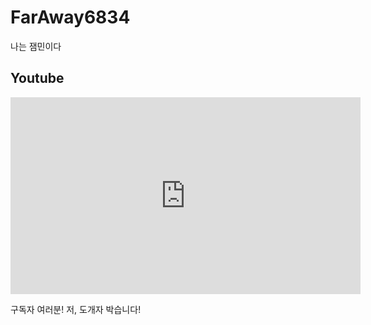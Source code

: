 # FarAway6834
나는 잼민이다
## Youtube
<div><iframe width="560" height="315" src="https://www.youtube.com/embed/ikIwZJuBrew?si=D59bM_4wFpxNXAWh&amp;start=75" title="YouTube video player" frameborder="0" allow="accelerometer; autoplay; clipboard-write; encrypted-media; gyroscope; picture-in-picture; web-share" allowfullscreen></iframe></div>

구독자 여러분! 저, 도개자 박습니다!
